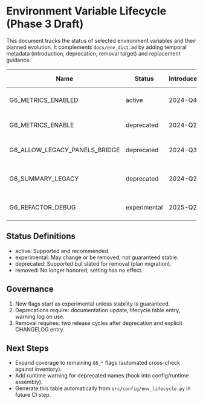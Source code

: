 # Environment Variable Lifecycle (Phase 3 Draft)

This document tracks the status of selected environment variables and their
planned evolution. It complements `docs/env_dict.md` by adding temporal
metadata (introduction, deprecation, removal target) and replacement guidance.

| Name | Status | Introduced | Deprecated | Removal Target | Replacement | Notes |
|------|--------|------------|------------|----------------|-------------|-------|
| G6_METRICS_ENABLED | active | 2024-Q4 | - | - | - | Canonical metrics enable flag |
| G6_METRICS_ENABLE | deprecated | 2024-Q2 | 2025-Q1 | 2025-Q4 | G6_METRICS_ENABLED | Legacy duplicate; migrate |
| G6_ALLOW_LEGACY_PANELS_BRIDGE | deprecated | 2024-Q3 | 2025-Q2 | 2025-Q4 | - | Panels bridge unification |
| G6_SUMMARY_LEGACY | deprecated | 2024-Q2 | 2025-Q2 | 2025-Q4 | - | Unified summary model adoption |
| G6_REFACTOR_DEBUG | experimental | 2025-Q2 | - | - | - | Temporary diagnostics flag |

## Status Definitions
- active: Supported and recommended.
- experimental: May change or be removed; not guaranteed stable.
- deprecated: Supported but slated for removal (plan migration).
- removed: No longer honored; setting has no effect.

## Governance
1. New flags start as experimental unless stability is guaranteed.
2. Deprecations require: documentation update, lifecycle table entry, warning log on use.
3. Removal requires: two release cycles after deprecation and explicit CHANGELOG entry.

## Next Steps
- Expand coverage to remaining `G6_*` flags (automated cross-check against inventory).
- Add runtime warning for deprecated names (hook into config/runtime assembly).
- Generate this table automatically from `src/config/env_lifecycle.py` in future CI step.
